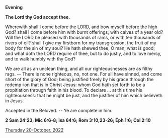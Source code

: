 **Evening**

**The Lord thy God accept thee.**
 
Wherewith shall I come before the LORD, and bow myself before the high God? shall I come before him with burnt offerings, with calves of a year old? Will the LORD be pleased with thousands of rams, or with ten thousands of rivers of oil? shall I give my firstborn for my transgression, the fruit of my body for the sin of my soul? He hath shewed thee, O man, what is good; and what doth the LORD require of thee, but to do justly, and to love mercy, and to walk humbly with thy God?
 
We are all as an unclean thing, and all our righteousnesses are as filthy rags. -- There is none righteous, no, not one. For all have sinned, and come short of the glory of God; being justified freely by his grace through the redemp-ion that is in Christ Jesus: whom God hath set forth to be a propitiation through faith in his blood. To declare ... at this time his righteousness: that he might be just, and the justifier of him which believeth in Jesus.
 
Accepted in the Beloved. -- Ye are complete in him.  

**2 Sam 24:23; Mic 6:6-8; Isa 64:6; Rom 3:10,23-26; Eph 1:6; Col 2:10**

[Thursday 20-October, 2022](https://t.me/daily_light)
